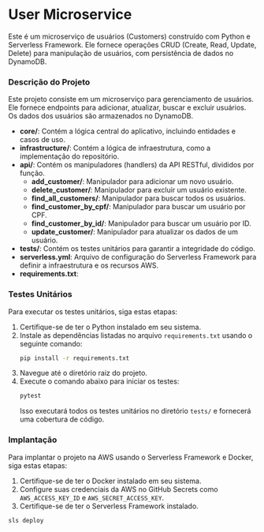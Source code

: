 # User Microservice

Este é um microserviço de usuários (Customers) construído com Python e Serverless Framework. Ele fornece operações CRUD (Create, Read, Update, Delete) para manipulação de usuários, com persistência de dados no DynamoDB.

### Descrição do Projeto

Este projeto consiste em um microserviço para gerenciamento de usuários. Ele fornece endpoints para adicionar, atualizar, buscar e excluir usuários. Os dados dos usuários são armazenados no DynamoDB.

- **core/**: Contém a lógica central do aplicativo, incluindo entidades e casos de uso.
- **infrastructure/**: Contém a lógica de infraestrutura, como a implementação do repositório.
- **api/**: Contém os manipuladores (handlers) da API RESTful, divididos por função.
    - **add_customer/**: Manipulador para adicionar um novo usuário.
    - **delete_customer/**: Manipulador para excluir um usuário existente.
    - **find_all_customers/**: Manipulador para buscar todos os usuários.
    - **find_customer_by_cpf/**: Manipulador para buscar um usuário por CPF.
    - **find_customer_by_id/**: Manipulador para buscar um usuário por ID.
    - **update_customer/**: Manipulador para atualizar os dados de um usuário.
- **tests/**: Contém os testes unitários para garantir a integridade do código.
- **serverless.yml**: Arquivo de configuração do Serverless Framework para definir a infraestrutura e os recursos AWS.
- **requirements.txt**:

### Testes Unitários

Para executar os testes unitários, siga estas etapas:

1. Certifique-se de ter o Python instalado em seu sistema.
2. Instale as dependências listadas no arquivo `requirements.txt` usando o seguinte comando:
    ```bash
    pip install -r requirements.txt
    ```
3. Navegue até o diretório raiz do projeto.
4. Execute o comando abaixo para iniciar os testes:
    ```bash
    pytest
    ```
   Isso executará todos os testes unitários no diretório `tests/` e fornecerá uma cobertura de código.

### Implantação

Para implantar o projeto na AWS usando o Serverless Framework e Docker, siga estas etapas:

1. Certifique-se de ter o Docker instalado em seu sistema.
2. Configure suas credenciais da AWS no GitHub Secrets como `AWS_ACCESS_KEY_ID` e `AWS_SECRET_ACCESS_KEY`.
3. Certifique-se de ter o Serverless Framework instalado.

```shell
sls deploy
```
